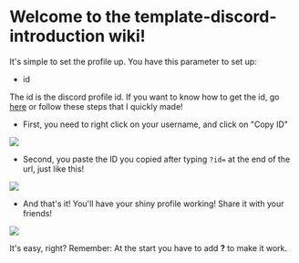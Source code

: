# Welcome to the template-discord-introduction wiki!

It's simple to set the profile up. You have this parameter to set up:

- id

The id is the discord profile id. If you want to know how to get the id, go [here](https://support.discord.com/hc/en-us/articles/206346498-Where-can-I-find-my-User-Server-Message-ID-) or follow these steps that I quickly made!

* First, you need to right click on your username, and click on "Copy ID"

<img src="https://i.ibb.co/3W7tLtz/1.png"><br/>
* Second, you paste the ID you copied after typing `?id=` at the end of the url, just like this!

<img src="https://i.ibb.co/xfZGcDp/2.png"><br/>

* And that's it! You'll have your shiny profile working! Share it with your friends!
<img src="https://i.ibb.co/sRZXLNS/3.png">

It's easy, right? Remember: At the start you have to add **?** to make it work.